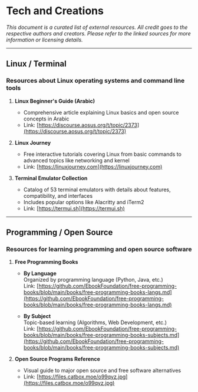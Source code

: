 # Tech and Creations

*This document is a curated list of external resources. All credit goes to the respective authors and creators. Please refer to the linked sources for more information or licensing details.*

---

## Linux / Terminal
### Resources about Linux operating systems and command line tools

1. **Linux Beginner's Guide (Arabic)**
   - Comprehensive article explaining Linux basics and open source concepts in Arabic
   - Link: [https://discourse.aosus.org/t/topic/2373](https://discourse.aosus.org/t/topic/2373)

2. **Linux Journey**
   - Free interactive tutorials covering Linux from basic commands to advanced topics like networking and kernel
   - Link: [https://linuxjourney.com](https://linuxjourney.com)

3. **Terminal Emulator Collection**
   - Catalog of 53 terminal emulators with details about features, compatibility, and interfaces
   - Includes popular options like Alacritty and iTerm2
   - Link: [https://termui.sh](https://termui.sh)

---

## Programming / Open Source
### Resources for learning programming and open source software

1. **Free Programming Books**
   - **By Language**  
     Organized by programming language (Python, Java, etc.)  
     Link: [https://github.com/EbookFoundation/free-programming-books/blob/main/books/free-programming-books-langs.md](https://github.com/EbookFoundation/free-programming-books/blob/main/books/free-programming-books-langs.md)
   
   - **By Subject**  
     Topic-based learning (Algorithms, Web Development, etc.)  
     Link: [https://github.com/EbookFoundation/free-programming-books/blob/main/books/free-programming-books-subjects.md](https://github.com/EbookFoundation/free-programming-books/blob/main/books/free-programming-books-subjects.md)

2. **Open Source Programs Reference**
   - Visual guide to major open source and free software alternatives
   - Link: [https://files.catbox.moe/o99qyz.jpg](https://files.catbox.moe/o99qyz.jpg)
